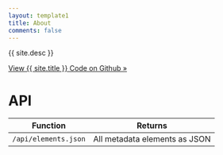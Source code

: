 ```yaml
---
layout: template1
title: About
comments: false
---
```


<div class="jumbotron">
    <p>{{ site.desc }}</p>
    <p><a class="btn btn-lg btn-primary" href="https://github.com/epfllibrary/infoscience-map" role="button">View {{ site.title }} Code on Github &raquo;</a></p>
</div>

# API

| Function                          | Returns |
| --------------------------------- | ------- |
| ```/api/elements.json```          | All metadata elements as JSON |
